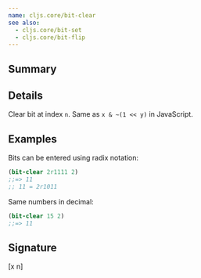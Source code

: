 ```yaml
---
name: cljs.core/bit-clear
see also:
  - cljs.core/bit-set
  - cljs.core/bit-flip
---
```


## Summary

## Details

Clear bit at index `n`.  Same as `x & ~(1 << y)` in JavaScript.

## Examples

Bits can be entered using radix notation:

```clj
(bit-clear 2r1111 2)
;;=> 11
;; 11 = 2r1011
```

Same numbers in decimal:

```clj
(bit-clear 15 2)
;;=> 11
```

## Signature
[x n]
